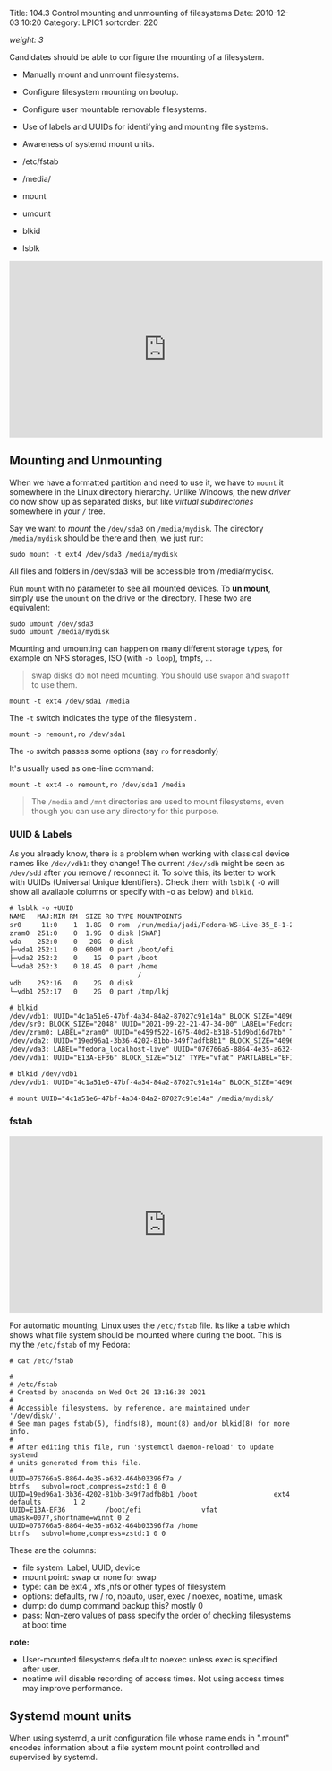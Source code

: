 Title: 104.3 Control mounting and unmounting of filesystems
Date: 2010-12-03 10:20
Category: LPIC1
sortorder: 220



_weight: 3_

Candidates should be able to configure the mounting of a filesystem.

- Manually mount and unmount filesystems.
- Configure filesystem mounting on bootup.
- Configure user mountable removable filesystems.
- Use of labels and UUIDs for identifying and mounting file systems.
- Awareness of systemd mount units.

- /etc/fstab
- /media/
- mount
- umount
- blkid
- lsblk




<iframe width="560" height="315" src="https://www.youtube.com/embed/dod65eKzWtw" title="YouTube video player" frameborder="0" allow="accelerometer; autoplay; clipboard-write; encrypted-media; gyroscope; picture-in-picture; web-share" allowfullscreen></iframe>

## Mounting and Unmounting
When we have a formatted partition and need to use it, we have to `mount` it somewhere in the Linux directory hierarchy. Unlike Windows, the new *driver* do now show up as separated disks, but like *virtual subdirectories* somewhere in your `/` tree. 

Say we want to *mount* the `/dev/sda3` on `/media/mydisk`. The directory `/media/mydisk` should be there and then, we just run:

```
sudo mount -t ext4 /dev/sda3 /media/mydisk
```

All files and folders in /dev/sda3 will be accessible from /media/mydisk.

Run `mount` with no parameter to see all mounted devices. To **un mount**, simply use the `umount` on the drive or the directory. These two are equivalent:

```
sudo umount /dev/sda3
sudo umount /media/mydisk
```

Mounting and umounting can happen on many different storage types, for example on NFS storages, ISO (with `-o loop`), tmpfs, ...

> swap disks do not need mounting. You should use `swapon` and `swapoff` to use them.

```
mount -t ext4 /dev/sda1 /media
```
The `-t` switch indicates the type of the filesystem .

```
mount -o remount,ro /dev/sda1
```

The `-o` switch passes some options (say `ro` for readonly)

It's usually used as one-line command:

```
mount -t ext4 -o remount,ro /dev/sda1 /media 
```

> The `/media` and `/mnt` directories are used to mount filesystems, even though you can use any directory for this purpose.

### UUID & Labels
As you already know, there is a problem when working with classical device names like `/dev/vdb1`: they change! The current `/dev/sdb` might be seen as `/dev/sdd` after you remove / reconnect it. To solve this, its better to work with UUIDs (Universal Unique Identifiers). Check them with `lsblk` ( `-O` will show all available columns or specify with -o as below) and `blkid`.

```txt
# lsblk -o +UUID
NAME   MAJ:MIN RM  SIZE RO TYPE MOUNTPOINTS                             UUID
sr0     11:0    1  1.8G  0 rom  /run/media/jadi/Fedora-WS-Live-35_B-1-2 2021-09-22-21-47-34-00
zram0  251:0    0  1.9G  0 disk [SWAP]                                  
vda    252:0    0   20G  0 disk                                         
├─vda1 252:1    0  600M  0 part /boot/efi                               E13A-EF36
├─vda2 252:2    0    1G  0 part /boot                                   19ed96a1-3b36-4202-81bb-349f7adfb8b1
└─vda3 252:3    0 18.4G  0 part /home                                   076766a5-8864-4e35-a632-464b03396f7a
                                /                                       
vdb    252:16   0    2G  0 disk                                         
└─vdb1 252:17   0    2G  0 part /tmp/lkj                                4c1a51e6-47bf-4a34-84a2-87027c91e14a

# blkid
/dev/vdb1: UUID="4c1a51e6-47bf-4a34-84a2-87027c91e14a" BLOCK_SIZE="4096" TYPE="ext4" PARTUUID="5415e516-01"
/dev/sr0: BLOCK_SIZE="2048" UUID="2021-09-22-21-47-34-00" LABEL="Fedora-WS-Live-35_B-1-2" TYPE="iso9660"
/dev/zram0: LABEL="zram0" UUID="e459f522-1675-40d2-b318-51d9bd16d7bb" TYPE="swap"
/dev/vda2: UUID="19ed96a1-3b36-4202-81bb-349f7adfb8b1" BLOCK_SIZE="4096" TYPE="ext4" PARTUUID="5f4ee154-3ade-4af6-8809-6d90d5827d39"
/dev/vda3: LABEL="fedora_localhost-live" UUID="076766a5-8864-4e35-a632-464b03396f7a" UUID_SUB="a4340a29-6d9b-4c28-a7c8-b4aab5d08893" BLOCK_SIZE="4096" TYPE="btrfs" PARTUUID="a46e64aa-65ef-4a62-9bf8-96fd19aee353"
/dev/vda1: UUID="E13A-EF36" BLOCK_SIZE="512" TYPE="vfat" PARTLABEL="EFI System Partition" PARTUUID="a7a2b260-0302-45bc-a4db-42bd2e0ee7f2"

# blkid /dev/vdb1
/dev/vdb1: UUID="4c1a51e6-47bf-4a34-84a2-87027c91e14a" BLOCK_SIZE="4096" TYPE="ext4" PARTUUID="5415e516-01"

# mount UUID="4c1a51e6-47bf-4a34-84a2-87027c91e14a" /media/mydisk/
```

### fstab

<iframe width="560" height="315" src="https://www.youtube.com/embed/lQGvxIkdcSE" title="YouTube video player" frameborder="0" allow="accelerometer; autoplay; clipboard-write; encrypted-media; gyroscope; picture-in-picture; web-share" allowfullscreen></iframe>

For automatic mounting, Linux uses the `/etc/fstab` file. Its like a table which shows what file system should be mounted where during the boot. This is my the `/etc/fstab` of my Fedora:

```
# cat /etc/fstab

#
# /etc/fstab
# Created by anaconda on Wed Oct 20 13:16:38 2021
#
# Accessible filesystems, by reference, are maintained under '/dev/disk/'.
# See man pages fstab(5), findfs(8), mount(8) and/or blkid(8) for more info.
#
# After editing this file, run 'systemctl daemon-reload' to update systemd
# units generated from this file.
#
UUID=076766a5-8864-4e35-a632-464b03396f7a /                       btrfs   subvol=root,compress=zstd:1 0 0
UUID=19ed96a1-3b36-4202-81bb-349f7adfb8b1 /boot                   ext4    defaults        1 2
UUID=E13A-EF36          /boot/efi               vfat    umask=0077,shortname=winnt 0 2
UUID=076766a5-8864-4e35-a632-464b03396f7a /home                   btrfs   subvol=home,compress=zstd:1 0 0

```

These are the columns:

- file system: Label, UUID, device
- mount point: swap or none for swap
- type: can be ext4 , xfs ,nfs or other types of filesystem
- options:  defaults, rw / ro, noauto, user, exec / noexec, noatime, umask
- dump: do dump command backup this? mostly 0
- pass: Non-zero values of pass specify the order of checking filesystems at boot time

**note:**

- User-mounted filesystems default to noexec unless exec is specified after user.
- noatime will disable recording of access times. Not using access times may improve performance.

## Systemd mount units

When using systemd, a unit configuration file whose name ends in ".mount" encodes information about a file system mount point controlled and supervised by systemd.

